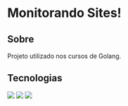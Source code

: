 <h1>Monitorando Sites!</h1>

<h2> Sobre</h2>
<p>Projeto utilizado nos cursos de Golang.</p>

## Tecnologias
<div>
  <img src="https://img.shields.io/badge/HTML-239120?style=for-the-badge&logo=html5&logoColor=white">
  <img src="https://img.shields.io/badge/CSS-239120?&style=for-the-badge&logo=css3&logoColor=white">
  <img src="https://go.dev/blog/go-brand/Go-Logo/SVG/Go-Logo_Blue.svg">
</div>
